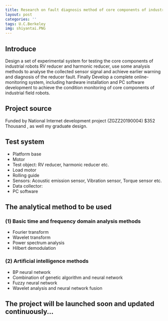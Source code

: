 ```yaml
---
title: Research on fault diagnosis method of core components of industrial robot
layout: post
categories: ''
tags: U.C.Berkeley
img: shiyantai.PNG
---
```

## Introduce

Design a set of experimental system for testing the core components of industrial robots RV reducer and harmonic reducer, use some analysis methods to analyse the collected sensor signal and achieve earlier warning and diagnosis of the reducer fault. Finally Develop a complete online-monitoring system, including hardware installation and PC software development to achieve the condition monitoring of core components of industrial field robots. 

## Project source

Funded by National Internet development project (ZGZZ20190004) $352 Thousand , as well my graduate design.

## Test system

- Platform base
- Motor
- Test object: RV reducer, harmonic reducer etc.
- Load motor
- Rolling guide
- Sensors: Acoustic emission sensor, Vibration sensor, Torque sensor etc.
- Data collector:
- PC software

## The analytical method to be used

### (1) Basic time and frequency domain analysis methods

- Fourier transform
- Wavelet transform
- Power spectrum analysis
- Hilbert demodulation

### (2) Artificial intelligence methods

- BP neural network
- Combination of genetic algorithm and neural network
- Fuzzy neural network
- Wavelet analysis and neural network fusion

## The project will be launched soon and updated continuously...





